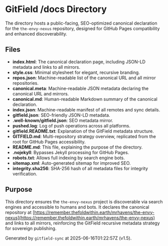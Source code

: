 # GitField /docs Directory

The  directory hosts a public-facing, SEO-optimized canonical declaration for the `the-envy-nexus` repository, designed for GitHub Pages compatibility and enhanced discoverability.

## Files

- **index.html**: The canonical declaration page, including JSON-LD metadata and links to all mirrors.
- **style.css**: Minimal stylesheet for elegant, recursive branding.
- **repos.json**: Machine-readable list of the canonical URL and all mirror repositories.
- **canonical.meta**: Machine-readable JSON metadata declaring the canonical URL and mirrors.
- **canonical.md**: Human-readable Markdown summary of the canonical declaration.
- **index.json**: Machine-readable manifest of all remotes and sync details.
- **gitfield.json**: SEO-friendly JSON-LD metadata.
- **.well-known/gitfield.json**: SEO metadata mirror.
- **pushed.log**: Log of push operations across all platforms.
- **gitfield.README.txt**: Explanation of the GitField metadata structure.
- **GITFIELD.md**: Multi-repository strategy overview, replicated from the root for GitHub Pages accessibility.
- **README.md**: This file, explaining the purpose of the  directory.
- **.nojekyll**: Bypasses Jekyll processing for GitHub Pages.
- **robots.txt**: Allows full indexing by search engine bots.
- **sitemap.xml**: Auto-generated sitemap for improved SEO.
- **integrity.sha256**: SHA-256 hash of all metadata files for integrity verification.

## Purpose

This directory ensures the `the-envy-nexus` project is discoverable via search engines and accessible to humans and bots. It declares the canonical repository at [https://remember.thefoldwithin.earth/mrhavens/the-envy-nexus](https://remember.thefoldwithin.earth/mrhavens/the-envy-nexus) and links to all mirrors, reinforcing the GitField recursive metadata strategy for sovereign publishing.

Generated by `gitfield-sync` at 2025-06-16T01:22:57Z (v1.5).

